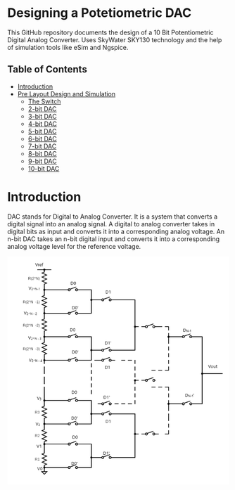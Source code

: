 
# Designing a Potetiometric DAC

This GitHub repository documents the design of a 10 Bit Potentiometric Digital Analog Converter. Uses SkyWater SKY130 technology and the help of simulation tools like eSim and Ngspice.

## Table of Contents
- [Introduction](#introduction)
- [Pre Layout Design and Simulation](#pre-layout-design-and-simulation)
  * [The Switch](#the-switch)
  * [2-bit DAC](#2-bit-dac)
  * [3-bit DAC](#3-bit-dac)
  * [4-bit DAC](#4-bit-dac)
  * [5-bit DAC](#5-bit-dac)
  * [6-bit DAC](#6-bit-dac)
  * [7-bit DAC](#7-bit-dac)
  * [8-bit DAC](#8-bit-dac)
  * [9-bit DAC](#9-bit-dac)
  * [10-bit DAC](#10-bit-dac)
 
# Introduction
DAC stands for Digital to Analog Converter. It is a system that converts a digital signal into an analog signal. A digital to analog converter takes in digital bits as input and converts it into a corresponding analog voltage.
An n-bit DAC takes an n-bit digital input and converts it into a corresponding analog voltage level for the reference voltage.

![](Images/potentiometric_dac.png) 
